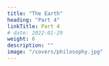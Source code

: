 ```yaml
---
title: "The Earth"
heading: "Part 4"
linkTitle: Part 4
# date: 2022-01-29
weight: 6
description: ""
image: "/covers/philosophy.jpg"
---
```


